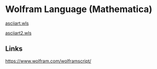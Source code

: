 # Wolfram Language (Mathematica)

[asciiart.wls](https://tio.run/##LZA9b8IwEIZn@1ecmCCEKsRQgWgZ2i5sldqqg5XhEhlqlSTI8QCq@O3p3SWL7/x@PJZcY/xxNUZfYd9PE8Cu8h5DhO/2fAxYQzLTb63V6uwbB88wmey0EkFVSPcrJJA9ZKv1ZsdSSdJtkDbGGNY4VSFvbFYlbx2TgFEjS0VSkIoICyhpljAfW1LLxRplQQg3ynY42unQnQ/dGexhlbIlL322X5eLC6/YOXtooju58BGDb07Wp7B8LAqhqJfg8NcWvPORwh/ZGSXWd0mMPyDjaQ@d5sg1hYXZpmC2EnonbLQcKTS5N3KXOSHye6H7/h8)

[asciiart2.wls](https://tio.run/##LY9NawIxEIbPya8YPFk3FnW7xeIHqFDYW0Glh5BDukQb6u5KkoPun9/OjBJIHub9GFLb9Otqm3xl@344Ahsr721I8N1eTsHWMHqRn23Qd1jBeDpTcIflChiyTElx8Y1DaTBYSEG@G/nyDwU38jGwT1QoTF4nb8UcpYxwnuc51pWYFB2qFUGkMqA2rvOUUuB5aYHwKGN/hyd7pER50pufqDsDa5ixg5sO7fF6dWFno9Nlk9zZhX0Kvjlrr2D6bgyHxTY4@6cNMV08fX6Mn@UaouTxF4aTpqGRRvb9Pw)

## Links

https://www.wolfram.com/wolframscript/
